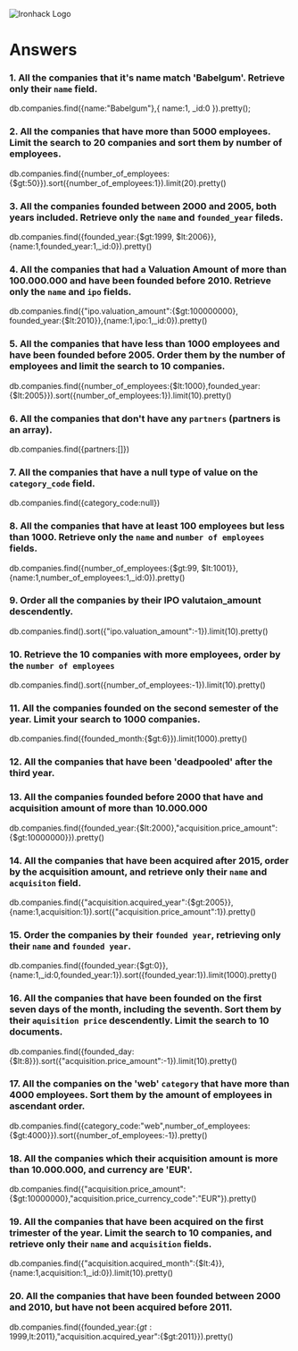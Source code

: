 ![Ironhack Logo](https://i.imgur.com/1QgrNNw.png)

# Answers

### 1. All the companies that it's name match 'Babelgum'. Retrieve only their `name` field.

db.companies.find({name:"Babelgum"},{ name:1, _id:0 }).pretty();

### 2. All the companies that have more than 5000 employees. Limit the search to 20 companies and sort them by **number of employees**.

db.companies.find({number_of_employees:{\$gt:50}}).sort({number_of_employees:1}).limit(20).pretty()

### 3. All the companies founded between 2000 and 2005, both years included. Retrieve only the `name` and `founded_year` fileds.

db.companies.find({founded_year:{$gt:1999, $lt:2006}},{name:1,founded_year:1,_id:0}).pretty()

### 4. All the companies that had a Valuation Amount of more than 100.000.000 and have been founded before 2010. Retrieve only the `name` and `ipo` fields.

db.companies.find({"ipo.valuation_amount":{$gt:100000000}, founded_year:{$lt:2010}},{name:1,ipo:1,_id:0}).pretty()

### 5. All the companies that have less than 1000 employees and have been founded before 2005. Order them by the number of employees and limit the search to 10 companies.

db.companies.find({number_of_employees:{$lt:1000},founded_year:{$lt:2005}}).sort({number_of_employees:1}).limit(10).pretty()

### 6. All the companies that don't have any `partners` (partners is an array).

db.companies.find({partners:[]})

### 7. All the companies that have a null type of value on the `category_code` field.

db.companies.find({category_code:null})

### 8. All the companies that have at least 100 employees but less than 1000. Retrieve only the `name` and `number of employees` fields.

db.companies.find({number_of_employees:{$gt:99,  $lt:1001}},{name:1,number_of_employees:1,_id:0}).pretty()

### 9. Order all the companies by their IPO valutaion_amount descendently.

db.companies.find().sort({"ipo.valuation_amount":-1}).limit(10).pretty()

### 10. Retrieve the 10 companies with more employees, order by the `number of employees`

db.companies.find().sort({number_of_employees:-1}).limit(10).pretty()

### 11. All the companies founded on the second semester of the year. Limit your search to 1000 companies.

db.companies.find({founded_month:{\$gt:6}}).limit(1000).pretty()

### 12. All the companies that have been 'deadpooled' after the third year.

<!-- Your Code Goes Here -->

### 13. All the companies founded before 2000 that have and acquisition amount of more than 10.000.000

db.companies.find({founded_year:{$lt:2000},"acquisition.price_amount":{$gt:10000000}}).pretty()

### 14. All the companies that have been acquired after 2015, order by the acquisition amount, and retrieve only their `name` and `acquisiton` field.

db.companies.find({"acquisition.acquired_year":{\$gt:2005}},{name:1,acquisition:1}).sort({"acquisition.price_amount":1}).pretty()

### 15. Order the companies by their `founded year`, retrieving only their `name` and `founded year`.

db.companies.find({founded_year:{\$gt:0}},{name:1,_id:0,founded_year:1}).sort({founded_year:1}).limit(1000).pretty()

### 16. All the companies that have been founded on the first seven days of the month, including the seventh. Sort them by their `aquisition price` descendently. Limit the search to 10 documents.

db.companies.find({founded_day:{\$lt:8}}).sort({"acquisition.price_amount":-1}).limit(10).pretty()

### 17. All the companies on the 'web' `category` that have more than 4000 employees. Sort them by the amount of employees in ascendant order.

db.companies.find({category_code:"web",number_of_employees:{\$gt:4000}}).sort({number_of_employees:-1}).pretty()

### 18. All the companies which their acquisition amount is more than 10.000.000, and currency are 'EUR'.

db.companies.find({"acquisition.price_amount":{\$gt:10000000},"acquisition.price_currency_code":"EUR"}).pretty()

### 19. All the companies that have been acquired on the first trimester of the year. Limit the search to 10 companies, and retrieve only their `name` and `acquisition` fields.

db.companies.find({"acquisition.acquired_month":{\$lt:4}},{name:1,acquisition:1,_id:0}).limit(10).pretty()

### 20. All the companies that have been founded between 2000 and 2010, but have not been acquired before 2011.

db.companies.find({founded_year:{$gt:1999,$lt:2011},"acquisition.acquired_year":{\$gt:2011}}).pretty()
